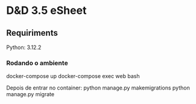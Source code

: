 # D&D 3.5 eSheet

## Requiriments
Python: 3.12.2

### Rodando o ambiente
docker-compose up
docker-compose exec web bash

Depois de entrar no container:
python manage.py makemigrations
python manage.py migrate
